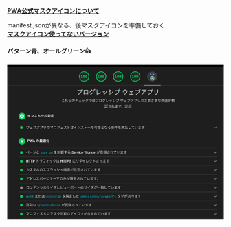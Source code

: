 [**PWA公式マスクアイコンについて**](https://web.dev/maskable-icon-audit/?utm_source=lighthouse&utm_medium=devtools)  

manifest.jsonが異なる、後マスクアイコンを準備しておく  
[**マスクアイコン使ってないバージョン**](https://github.com/ryosuke1256/pwa-sample)

#### パターン青、オールグリーン👍  
<img src="https://github.com/ryosuke1256/image/blob/main/pwa2.png" />
